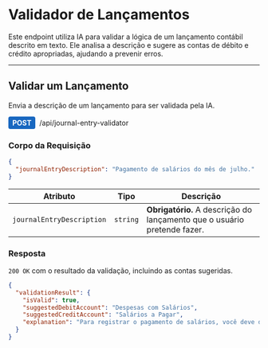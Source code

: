 # Validador de Lançamentos

Este endpoint utiliza IA para validar a lógica de um lançamento contábil descrito em texto. Ele analisa a descrição e sugere as contas de débito e crédito apropriadas, ajudando a prevenir erros.

---

## Validar um Lançamento

Envia a descrição de um lançamento para ser validada pela IA.

<div style="display: flex; align-items: center; gap: 8px; margin-bottom: 16px;">
  <span style="background-color: #1867C0; color: white; padding: 4px 8px; border-radius: 4px; font-weight: bold;">POST</span>
  <span>/api/journal-entry-validator</span>
</div>

### Corpo da Requisição

```json
{
  "journalEntryDescription": "Pagamento de salários do mês de julho."
}
```

| Atributo | Tipo | Descrição |
|---|---|---|
| `journalEntryDescription` | `string` | **Obrigatório.** A descrição do lançamento que o usuário pretende fazer. |

### Resposta

`200 OK` com o resultado da validação, incluindo as contas sugeridas.

```json
{
  "validationResult": {
    "isValid": true,
    "suggestedDebitAccount": "Despesas com Salários",
    "suggestedCreditAccount": "Salários a Pagar",
    "explanation": "Para registrar o pagamento de salários, você deve debitar a conta de despesa correspondente e creditar uma conta de passivo (Salários a Pagar) ou diretamente o Caixa/Banco se o pagamento for imediato."
  }
}
```